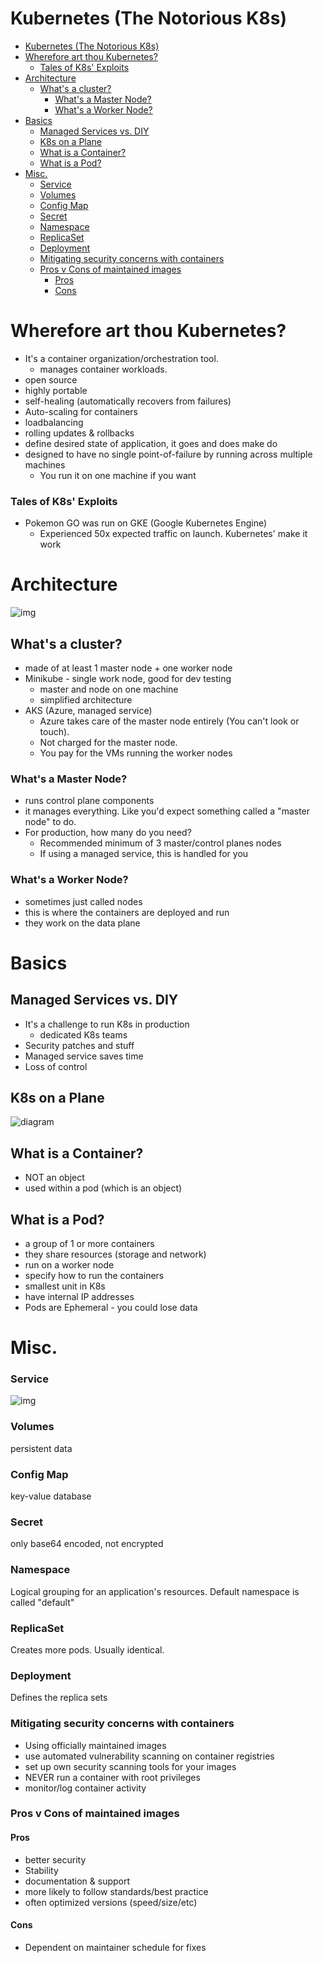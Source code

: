 # Kubernetes (The Notorious K8s)

- [Kubernetes (The Notorious K8s)](#kubernetes-the-notorious-k8s)
- [Wherefore art thou Kubernetes?](#wherefore-art-thou-kubernetes)
    - [Tales of K8s' Exploits](#tales-of-k8s-exploits)
- [Architecture](#architecture)
  - [What's a cluster?](#whats-a-cluster)
    - [What's a Master Node?](#whats-a-master-node)
    - [What's a Worker Node?](#whats-a-worker-node)
- [Basics](#basics)
  - [Managed Services vs. DIY](#managed-services-vs-diy)
  - [K8s on a Plane](#k8s-on-a-plane)
  - [What is a Container?](#what-is-a-container)
  - [What is a Pod?](#what-is-a-pod)
- [Misc.](#misc)
    - [Service](#service)
    - [Volumes](#volumes)
    - [Config Map](#config-map)
    - [Secret](#secret)
    - [Namespace](#namespace)
    - [ReplicaSet](#replicaset)
    - [Deployment](#deployment)
    - [Mitigating security concerns with containers](#mitigating-security-concerns-with-containers)
    - [Pros v Cons of maintained images](#pros-v-cons-of-maintained-images)
      - [Pros](#pros)
      - [Cons](#cons)

# Wherefore art thou Kubernetes?
- It's a container organization/orchestration tool.
  - manages container workloads.
- open source
- highly portable
- self-healing (automatically recovers from failures)
- Auto-scaling for containers
- loadbalancing
- rolling updates & rollbacks
- define desired state of application, it goes and does make do
- designed to have no single point-of-failure by running across multiple machines
  - You run it on one machine if you want

### Tales of K8s' Exploits
- Pokemon GO was run on GKE (Google Kubernetes Engine)
  - Experienced 50x expected traffic on launch. Kubernetes' make it work 

# Architecture
![img](img/architecture.png)

## What's a cluster?
- made of at least 1 master node + one worker node
- Minikube - single work node, good for dev testing
  - master and node on one machine
  - simplified architecture
- AKS (Azure, managed service)
  - Azure takes care of the master node entirely (You can't look or touch).
  - Not charged for the master node.
  - You pay for the VMs running the worker nodes

### What's a Master Node?
- runs control plane components
- it manages everything. Like you'd expect something called a "master node" to do.
- For production, how many do you need?
  - Recommended minimum of 3 master/control planes nodes
  - If using a managed service, this is handled for you

### What's a Worker Node?
- sometimes just called nodes
- this is where the containers are deployed and run
- they work on the data plane

# Basics
## Managed Services vs. DIY
- It's a challenge to run K8s in production
  - dedicated K8s teams
- Security patches and stuff 
- Managed service saves time
- Loss of control

## K8s on a Plane
![diagram](img/planes.png)

## What is a Container?
- NOT an object
- used within a pod (which is an object)


## What is a Pod?
- a group of 1 or more containers
- they share resources (storage and network)
- run on a worker node
- specify how to run the containers
- smallest unit in K8s
- have internal IP addresses
- Pods are Ephemeral - you could lose data

# Misc.
### Service
![img](img/service.png)

### Volumes
persistent data

### Config Map
key-value database

### Secret
only base64 encoded, not encrypted

### Namespace
Logical grouping for an application's resources. Default namespace is called "default"

### ReplicaSet
Creates more pods. Usually identical.

### Deployment
Defines the replica sets

### Mitigating security concerns with containers
- Using officially maintained images
- use automated vulnerability scanning on container registries
- set up own security scanning tools for your images
- NEVER run a container with root privileges
- monitor/log container activity

### Pros v Cons of maintained images
#### Pros
- better security
- Stability
- documentation & support
- more likely to follow standards/best practice
- often optimized versions (speed/size/etc)
#### Cons
- Dependent on maintainer schedule for fixes
